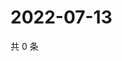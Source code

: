 # 2022-07-13

共 0 条

<!-- BEGIN WEIBO -->
<!-- 最后更新时间 Wed Jul 13 2022 21:30:27 GMT+0800 (China Standard Time) -->

<!-- END WEIBO -->
